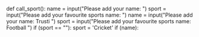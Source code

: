 def call_sport():
     name = input("Please add your name: ")
     sport = input("Please add your favourite sports name: ")
     name = input("Please add your name: Trusti ")
     sport = input("Please add your favourite sports name: Football ")
     if (sport == ""):
         sport = 'Cricket'
     if (name):
    
